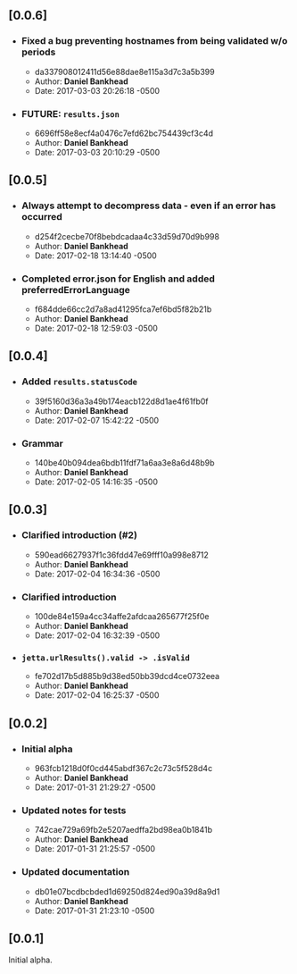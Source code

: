 ## [0.0.6]

- ### Fixed a bug preventing hostnames from being validated w/o periods
  - da337908012411d56e88dae8e115a3d7c3a5b399
  - Author: **Daniel Bankhead**
  - Date: 2017-03-03 20:26:18 -0500

- ### FUTURE: `results.json`
  - 6696ff58e8ecf4a0476c7efd62bc754439cf3c4d
  - Author: **Daniel Bankhead**
  - Date: 2017-03-03 20:10:29 -0500

## [0.0.5]

- ### Always attempt to decompress data - even if an error has occurred
  - d254f2cecbe70f8bebdcadaa4c33d59d70d9b998
  - Author: **Daniel Bankhead**
  - Date: 2017-02-18 13:14:40 -0500

- ### Completed error.json for English and added preferredErrorLanguage
  - f684dde66cc2d7a8ad41295fca7ef6bd5f82b21b
  - Author: **Daniel Bankhead**
  - Date: 2017-02-18 12:59:03 -0500

## [0.0.4]

- ### Added `results.statusCode`
  - 39f5160d36a3a49b174eacb122d8d1ae4f61fb0f
  - Author: **Daniel Bankhead**
  - Date: 2017-02-07 15:42:22 -0500

- ### Grammar
  - 140be40b094dea6bdb11fdf71a6aa3e8a6d48b9b
  - Author: **Daniel Bankhead**
  - Date: 2017-02-05 14:16:35 -0500

## [0.0.3]

- ### Clarified introduction (#2)
  - 590ead6627937f1c36fdd47e69fff10a998e8712
  - Author: **Daniel Bankhead**
  - Date: 2017-02-04 16:34:36 -0500

- ### Clarified introduction
  - 100de84e159a4cc34affe2afdcaa265677f25f0e
  - Author: **Daniel Bankhead**
  - Date: 2017-02-04 16:32:39 -0500

- ### `jetta.urlResults().valid -> .isValid`
  - fe702d17b5d885b9d38ed50bb39dcd4ce0732eea
  - Author: **Daniel Bankhead**
  - Date: 2017-02-04 16:25:37 -0500

## [0.0.2]

- ### Initial alpha
  - 963fcb1218d0f0cd445abdf367c2c73c5f528d4c
  - Author: **Daniel Bankhead**
  - Date: 2017-01-31 21:29:27 -0500

- ### Updated notes for tests
  - 742cae729a69fb2e5207aedffa2bd98ea0b1841b
  - Author: **Daniel Bankhead**
  - Date: 2017-01-31 21:25:57 -0500

- ### Updated documentation
  - db01e07bcdbcbded1d69250d824ed90a39d8a9d1
  - Author: **Daniel Bankhead**
  - Date: 2017-01-31 21:23:10 -0500

## [0.0.1]

Initial alpha.
